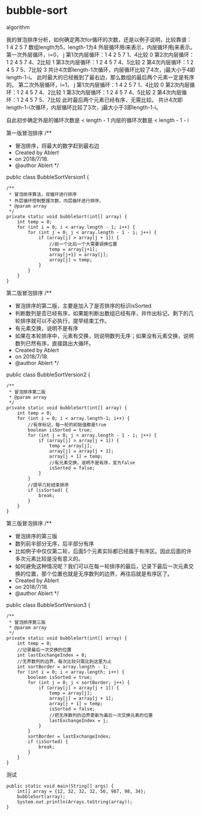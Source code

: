 # bubble-sort
algorithm

我的冒泡排序分析，如何确定两次for循环的次数，还是以例子说明，比较靠谱：
1 4 2 5 7  数组length为5，length-1为4
外层循环用i来表示，内层循环用j来表示。
第一次外层循环，i=0，                     j
    第1次内层循环：1 4 2 5 7  1、4比较    0
    第2次内层循环：1 2 4 5 7  4、2比较    1
    第3次内层循环：1 2 4 5 7  4、5比较    2
    第4次内层循环：1 2 4 5 7  5、7比较    3
    共计4次即length-1次循环，内层循环比较了4次，j最大小于4即length-1-i。
    此时最大的已经搬到了最右边，那么数组的最后两个元素一定是有序的。
第二次外层循环，i=1，                    j
    第1次内层循环：1 4 2 5 7  1、4比较   0
    第2次内层循环：1 2 4 5 7  4、2比较   1
    第3次内层循环：1 2 4 5 7  4、5比较   2
    第4次内层循环：1 2 4 5 7  5、7比较   此时最后两个元素已经有序，无需比较。
    共计4次即length-1-i次循环，内层循环比较了3次，j最大小于3即length-1-i。
    
自此初步确定外层的循环次数是 < length - 1
           内层的循环次数是 < length - 1 - i

第一版冒泡排序
/**
 * 冒泡排序，将最大的数字赶到最右边
 * Created by Ablert
 * on 2018/7/18.
 * @author Ablert
 */

public class BubbleSortVersion1 {

    /**
     * 冒泡排序算法，双循环进行排序
     * 外层循环控制整理次数，内层循环进行排序。
     * @param array
     */
    private static void bubbleSort(int[] array) {
        int temp = 0;
        for (int i = 0; i < array.length - 1; i++) {
            for (int j = 0; j < array.length - 1 - i; j++) {
                if (array[j] > array[j + 1]) {
                    //前一个比后一个大需要调换位置
                    temp = array[j+1];
                    array[j+1] = array[j];
                    array[j] = temp;
                }
            }
        }
    }

第二版冒泡排序
/**
 * 冒泡排序的第二版，主要是加入了是否排序的标识isSorted
 * 判断数列是否已经有序，如果能判断出数组已经有序，并作出标记，剩下的几轮排序就可以不必执行，提早结束工作。
 * 有元素交换，说明不是有序
 * 如果在本轮排序中，元素有交换，则说明数列无序；如果没有元素交换，说明数列已然有序，直接跳出大循环。
 * Created by Ablert
 * on 2018/7/18.
 * @author Ablert
 */

public class BubbleSortVersion2 {

    /**
     * 冒泡排序第二版
     * @param array
     */
    private static void bubbleSort(int[] array) {
        int temp = 0;
        for (int i = 0; i < array.length-1; i++) {
            //有序标记，每一轮的初始值都是true
            boolean isSorted = true;
            for (int j = 0; j < array.length - 1 - i; j++) {
                if (array[j] > array[j + 1]) {
                    temp = array[j];
                    array[j] = array[j + 1];
                    array[j + 1] = temp;
                    //有元素交换，说明不是有序，变为false
                    isSorted = false;
                }
            }
            //提早几轮结束排序
            if (isSorted) {
                break;
            }
        }
    }

第三版冒泡排序
/**
 * 冒泡排序的第三版
 * 数列前半部分无序，后半部分有序
 * 比如例子中仅仅第二轮，后面5个元素实际都已经属于有序区。因此后面的许多次元素比较是没有意义的。
 * 如何避免这种情况呢？我们可以在每一轮排序的最后，记录下最后一次元素交换的位置，那个位置也就是无序数列的边界，再往后就是有序区了。
 * Created by Ablert
 * on 2018/7/18.
 * @author Ablert
 */

public class BubbleSortVersion3 {

    /**
     * 冒泡排序第三版
     * @param array
     */
    private static void bubbleSort(int[] array) {
        int temp = 0;
        //记录最后一次交换的位置
        int lastExchangeIndex = 0;
        //无界数列的边界，每次比较只需比到这里为止
        int sortBorder = array.length - 1;
        for (int i = 0; i < array.length; i++) {
            boolean isSorted = true;
            for (int j = 0; j < sortBorder; j++) {
                if (array[j] > array[j + 1]) {
                    temp = array[j];
                    array[j] = array[j + 1];
                    array[j + 1] = temp;
                    isSorted = false;
                    //把无序数列的边界更新为最后一次交换元素的位置
                    lastExchangeIndex = j;
                }
            }
            sortBorder = lastExchangeIndex;
            if (isSorted) {
                break;
            }
        }
    }

测试

    public static void main(String[] args) {
        int[] array = {12, 32, 32, 32, 56, 987, 98, 34};
        bubbleSort(array);
        System.out.println(Arrays.toString(array));
    }
